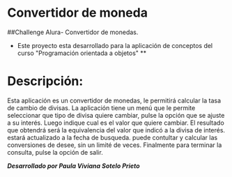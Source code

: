 # Convertidor de moneda
##Challenge Alura- Convertidor de monedas.

* Este proyecto esta desarrollado para la aplicación de conceptos del curso "Programación orientada a objetos" ** 
     
# Descripción:
Esta aplicación es un convertidor de monedas, le permitirá calcular la tasa de cambio de divisas.
La aplicación tiene un menú que le permite seleccionar que tipo de divisa quiere cambiar, pulse la opción que se ajuste a su interés. Luego indique cual es el valor que quiere cambiar.
El resultado que obtendrá será la equivalencia del valor que indicó  a la divisa de interés. estará actualizado a la fecha de busqueda.
puede contultar y calcular las conversiones de desee, sin un limité de veces.
Finalmente para terminar la consulta, pulse la opción de salir.



***Desarrollado por Paula Viviana Sotelo Prieto***
